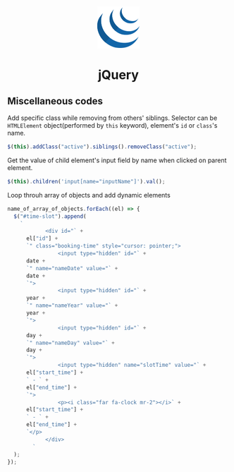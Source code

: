 <div align="center">
  <a href="https://jquery.com/">
    <img alt="jquery" src="../logos/jquery.png"/>
  </a>
  <h1>jQuery</h1>
</div>

## Miscellaneous codes

Add specific class while removing from others' siblings. Selector can be `HTMLElement` object(performed by `this` keyword), element's `id` or `class`'s name.

```js
$(this).addClass("active").siblings().removeClass("active");
```

Get the value of child element's input field by name when clicked on parent element.

```js
$(this).children('input[name="inputName"]').val();
```

Loop throuh array of objects and add dynamic elements

```js
name_of_array_of_objects.forEach((el) => {
  $("#time-slot").append(
    `
            <div id="` +
      el["id"] +
      `" class="booking-time" style="cursor: pointer;">
                <input type="hidden" id="` +
      date +
      `" name="nameDate" value="` +
      date +
      `">
                <input type="hidden" id="` +
      year +
      `" name="nameYear" value="` +
      year +
      `">
                <input type="hidden" id="` +
      day +
      `" name="nameDay" value="` +
      day +
      `">
                <input type="hidden" name="slotTime" value="` +
      el["start_time"] +
      ` - ` +
      el["end_time"] +
      `">
                <p><i class="far fa-clock mr-2"></i>` +
      el["start_time"] +
      ` - ` +
      el["end_time"] +
      `</p>
            </div>
        `
  );
});
```
